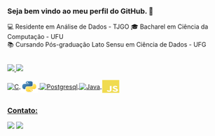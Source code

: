 ### Seja bem vindo ao meu perfil do GitHub. 👋

💻 Residente em Análise de Dados - TJGO
🎓 Bacharel em Ciência da Computação - UFU <br>
📚 Cursando Pós-graduação Lato Sensu em Ciência de Dados - UFG <br>
<!--💻 Interesse em Machine Learning, Big Data e Análise de Dados -->

<br>
<div>
  <a href="https://github.com/alberttneto">
  <img height="180em" src="https://github-readme-stats.vercel.app/api?username=alberttneto&show_icons=true&theme=tokyonight&include_all_commits=true&count_private=true"/>
  <img height="180em" src="https://github-readme-stats.vercel.app/api/top-langs/?username=alberttneto&layout=compact&langs_count=7&theme=tokyonight"/>
</div>
  
 <div style="display: inline_block"><br>
  <img align="center" alt="C" height="30" width="40" src="https://cdn.jsdelivr.net/gh/devicons/devicon/icons/c/c-original.svg" />
  <img align="center" alt="Python" height="30" width="40" src="https://raw.githubusercontent.com/devicons/devicon/master/icons/python/python-original.svg">
  <img align="center" alt="Postgresql" height="30" width="40" src="https://cdn.jsdelivr.net/gh/devicons/devicon/icons/postgresql/postgresql-original.svg" />
  <img align="center" alt="Java" height="30" width="40"   src="https://cdn.jsdelivr.net/gh/devicons/devicon/icons/java/java-original.svg" />
  <img align="center" alt="Js" height="30" width="40" src="https://raw.githubusercontent.com/devicons/devicon/master/icons/javascript/javascript-plain.svg">
<!--   <img align="center" alt="HTML" height="30" width="40" src="https://raw.githubusercontent.com/devicons/devicon/master/icons/html5/html5-original.svg">
  <img align="center" alt="CSS" height="30" width="40" src="https://raw.githubusercontent.com/devicons/devicon/master/icons/css3/css3-original.svg"> -->

</div>
  
  
##
 
### Contato:
<div> 
  <a href = "mailto:beto.ferneto@gmail.com"><img src="https://img.shields.io/badge/-Gmail-%23333?style=for-the-badge&logo=gmail&logoColor=white" target="_blank"></a>
  <a href="https://www.linkedin.com/in/alberttoneto/" target="_blank"><img src="https://img.shields.io/badge/-LinkedIn-%230077B5?style=for-the-badge&logo=linkedin&logoColor=white" target="_blank"></a> 
</div>
